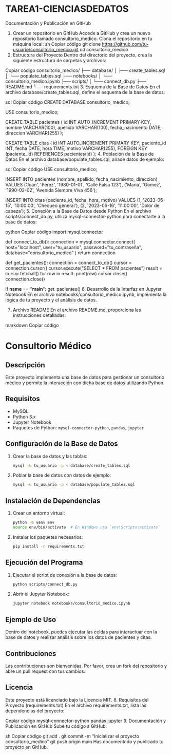 # TAREA1-CIENCIASDEDATOS
Documentación y Publicación en GitHub
1. Crear un repositorio en GitHub
Accede a GitHub y crea un nuevo repositorio llamado consultorio_medico.
Clona el repositorio en tu máquina local:
sh
Copiar código
git clone https://github.com/tu-usuario/consultorio_medico.git
cd consultorio_medico
2. Estructura del Proyecto
Dentro del directorio del proyecto, crea la siguiente estructura de carpetas y archivos:

Copiar código
consultorio_medico/
├── database/
│   ├── create_tables.sql
│   └── populate_tables.sql
├── notebooks/
│   └── consultorio_medico.ipynb
├── scripts/
│   └── connect_db.py
├── README.md
└── requirements.txt
3. Esquema de la Base de Datos
En el archivo database/create_tables.sql, define el esquema de la base de datos:

sql
Copiar código
CREATE DATABASE consultorio_medico;

USE consultorio_medico;

CREATE TABLE pacientes (
    id INT AUTO_INCREMENT PRIMARY KEY,
    nombre VARCHAR(100),
    apellido VARCHAR(100),
    fecha_nacimiento DATE,
    direccion VARCHAR(255)
);

CREATE TABLE citas (
    id INT AUTO_INCREMENT PRIMARY KEY,
    paciente_id INT,
    fecha DATE,
    hora TIME,
    motivo VARCHAR(255),
    FOREIGN KEY (paciente_id) REFERENCES pacientes(id)
);
4. Población de la Base de Datos
En el archivo database/populate_tables.sql, añade datos de ejemplo:

sql
Copiar código
USE consultorio_medico;

INSERT INTO pacientes (nombre, apellido, fecha_nacimiento, direccion)
VALUES 
('Juan', 'Perez', '1980-01-01', 'Calle Falsa 123'),
('Maria', 'Gomez', '1990-02-02', 'Avenida Siempre Viva 456');

INSERT INTO citas (paciente_id, fecha, hora, motivo)
VALUES 
(1, '2023-06-15', '10:00:00', 'Chequeo general'),
(2, '2023-06-16', '11:00:00', 'Dolor de cabeza');
5. Conexión a la Base de Datos desde Python
En el archivo scripts/connect_db.py, utiliza mysql-connector-python para conectarte a la base de datos:

python
Copiar código
import mysql.connector

def connect_to_db():
    connection = mysql.connector.connect(
        host="localhost",
        user="tu_usuario",
        password="tu_contraseña",
        database="consultorio_medico"
    )
    return connection

def get_pacientes():
    connection = connect_to_db()
    cursor = connection.cursor()
    cursor.execute("SELECT * FROM pacientes")
    result = cursor.fetchall()
    for row in result:
        print(row)
    cursor.close()
    connection.close()

if __name__ == "__main__":
    get_pacientes()
6. Desarrollo de la Interfaz en Jupyter Notebook
En el archivo notebooks/consultorio_medico.ipynb, implementa la lógica de tu proyecto y el análisis de datos.

7. Archivo README
En el archivo README.md, proporciona las instrucciones detalladas:

markdown
Copiar código
# Consultorio Médico

## Descripción
Este proyecto implementa una base de datos para gestionar un consultorio médico y permite la interacción con dicha base de datos utilizando Python.

## Requisitos
- MySQL
- Python 3.x
- Jupyter Notebook
- Paquetes de Python: `mysql-connector-python`, `pandas`, `jupyter`

## Configuración de la Base de Datos

1. Crear la base de datos y las tablas:
    ```sh
    mysql -u tu_usuario -p < database/create_tables.sql
    ```

2. Poblar la base de datos con datos de ejemplo:
    ```sh
    mysql -u tu_usuario -p < database/populate_tables.sql
    ```

## Instalación de Dependencias

1. Crear un entorno virtual:
    ```sh
    python -m venv env
    source env/bin/activate  # En Windows usa `env\Scripts\activate`
    ```

2. Instalar los paquetes necesarios:
    ```sh
    pip install -r requirements.txt
    ```

## Ejecución del Programa

1. Ejecutar el script de conexión a la base de datos:
    ```sh
    python scripts/connect_db.py
    ```

2. Abrir el Jupyter Notebook:
    ```sh
    jupyter notebook notebooks/consultorio_medico.ipynb
    ```

## Ejemplo de Uso
Dentro del notebook, puedes ejecutar las celdas para interactuar con la base de datos y realizar análisis sobre los datos de pacientes y citas.

## Contribuciones
Las contribuciones son bienvenidas. Por favor, crea un fork del repositorio y abre un pull request con tus cambios.

## Licencia
Este proyecto está licenciado bajo la Licencia MIT.
8. Requisitos del Proyecto (requirements.txt)
En el archivo requirements.txt, lista las dependencias del proyecto:

Copiar código
mysql-connector-python
pandas
jupyter
9. Documentación y Publicación en GitHub
Sube tu código a GitHub:

sh
Copiar código
git add .
git commit -m "Inicializar el proyecto consultorio_medico"
git push origin main
Has documentado y publicado tu proyecto en GitHub.
